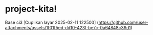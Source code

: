 # project-kita!
Base ci3
[Cuplikan layar 2025-02-11 122500]
(https://github.com/user-attachments/assets/1f01f5ed-dd10-423f-be7c-0a64848c39d1)
